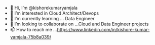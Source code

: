 - 👋 Hi, I’m @kishorekumaryamjala
- 👀 I’m interested in Cloud Architect/Devops 
- 🌱 I’m currently learning ... Data Engineer 
- 💞️ I’m looking to collaborate on ...Cloud and Data Engineer projects
- 📫 How to reach me ...https://www.linkedin.com/in/kishore-kumar-yamjala-75b8a039/

<!---
kishorekumaryamjala/kishorekumaryamjala is a ✨ special ✨ repository because its `README.md` (this file) appears on your GitHub profile.
You can click the Preview link to take a look at your changes.
--->
